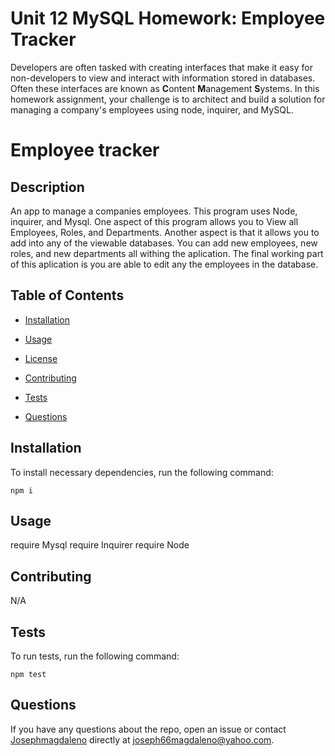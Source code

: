 # Unit 12 MySQL Homework: Employee Tracker

Developers are often tasked with creating interfaces that make it easy for non-developers to view and interact with information stored in databases. Often these interfaces are known as **C**ontent **M**anagement **S**ystems. In this homework assignment, your challenge is to architect and build a solution for managing a company's employees using node, inquirer, and MySQL.


# Employee tracker


## Description

An app to manage a companies employees. This program uses Node, inquirer, and Mysql.
One aspect of this program allows you to View all Employees, Roles, and Departments.
Another aspect is that it allows you to add into any of the viewable databases. You can add new employees, new roles, and new departments all withing the aplication.
The final working part of this aplication is you are able to edit any the employees in the database.

## Table of Contents 

* [Installation](#installation)

* [Usage](#usage)

* [License](#license)

* [Contributing](#contributing)

* [Tests](#tests)

* [Questions](#questions)

## Installation

To install necessary dependencies, run the following command:

```
npm i
```

## Usage

require Mysql
require Inquirer
require Node


  
## Contributing

N/A

## Tests

To run tests, run the following command:

```
npm test
```

## Questions

If you have any questions about the repo, open an issue or contact [Josephmagdaleno](undefined) directly at joseph66magdaleno@yahoo.com.
